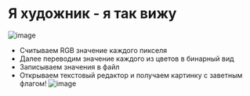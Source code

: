 # Я художник - я так вижу
![image](https://user-images.githubusercontent.com/65303418/210699683-6f40dd5f-8e42-4ef1-92eb-47d811afc608.png)
* Cчитываем RGB значение каждого пикселя
* Далее переводим значение каждого из цветов в бинарный вид
* Записываем значения в файл
* Открываем текстовый редактор и получаем картинку с заветным флагом!
![image](https://user-images.githubusercontent.com/65303418/210699661-214b4177-40e4-4920-ad33-32b05cd784ca.png)
